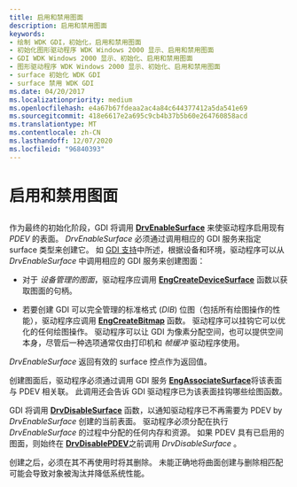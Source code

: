 ```yaml
---
title: 启用和禁用图面
description: 启用和禁用图面
keywords:
- 绘制 WDK GDI，初始化，启用和禁用图面
- 初始化图形驱动程序 WDK Windows 2000 显示、启用和禁用图面
- GDI WDK Windows 2000 显示、初始化、启用和禁用图面
- 图形驱动程序 WDK Windows 2000 显示、初始化、启用和禁用图面
- surface 初始化 WDK GDI
- surface 禁用 WDK GDI
ms.date: 04/20/2017
ms.localizationpriority: medium
ms.openlocfilehash: e4a67b67fdeaa2ac4a84c644377412a5da541e69
ms.sourcegitcommit: 418e6617e2a695c9cb4b37b5b60e264760858acd
ms.translationtype: MT
ms.contentlocale: zh-CN
ms.lasthandoff: 12/07/2020
ms.locfileid: "96840393"
---
```

# <a name="enabling-and-disabling-the-surface"></a>启用和禁用图面


## <span id="ddk_enabling_and_disabling_the_surface_gg"></span><span id="DDK_ENABLING_AND_DISABLING_THE_SURFACE_GG"></span>


作为最终的初始化阶段，GDI 将调用 [**DrvEnableSurface**](/windows/win32/api/winddi/nf-winddi-drvenablesurface) 来使驱动程序启用现有 *PDEV* 的表面。 *DrvEnableSurface* 必须通过调用相应的 GDI 服务来指定 surface 类型来创建它。 如 [GDI 支持](gdi-support-for-surfaces.md)中所述，根据设备和环境，驱动程序可以从 *DrvEnableSurface* 中调用相应的 GDI 服务来创建图面：

-   对于 *设备管理的图面*，驱动程序应调用 [**EngCreateDeviceSurface**](/windows/win32/api/winddi/nf-winddi-engcreatedevicesurface) 函数以获取图面的句柄。

-   若要创建 GDI 可以完全管理的标准格式 (*DIB*) 位图（包括所有绘图操作的性能），驱动程序应调用 [**EngCreateBitmap**](/windows/win32/api/winddi/nf-winddi-engcreatebitmap) 函数。 驱动程序可以挂钩它可以优化的任何绘图操作。 驱动程序可以让 GDI 为像素分配空间，也可以提供空间本身，尽管后一种选项通常仅由打印机和 *帧缓冲* 驱动程序使用。

*DrvEnableSurface* 返回有效的 surface 控点作为返回值。

创建图面后，驱动程序必须通过调用 GDI 服务 [**EngAssociateSurface**](/windows/win32/api/winddi/nf-winddi-engassociatesurface)将该表面与 PDEV 相关联。 此调用还会告诉 GDI 驱动程序已为该表面挂钩哪些绘图函数。

GDI 将调用 [**DrvDisableSurface**](/windows/win32/api/winddi/nf-winddi-drvdisablesurface) 函数，以通知驱动程序已不再需要为 PDEV by *DrvEnableSurface* 创建的当前表面。 驱动程序必须分配在执行 *DrvEnableSurface* 的过程中分配的任何内存和资源。 如果 PDEV 具有已启用的图面，则始终在 [**DrvDisablePDEV**](/windows/win32/api/winddi/nf-winddi-drvdisablepdev)之前调用 *DrvDisableSurface* 。

创建之后，必须在其不再使用时将其删除。 未能正确地将曲面创建与删除相匹配可能会导致对象被淘汰并降低系统性能。

